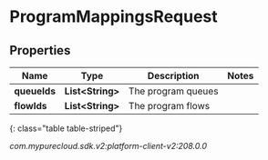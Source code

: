 # ProgramMappingsRequest


## Properties

| Name | Type | Description | Notes |
| ------------ | ------------- | ------------- | ------------- |
| **queueIds** | **List&lt;String&gt;** | The program queues |  |
| **flowIds** | **List&lt;String&gt;** | The program flows |  |
{: class="table table-striped"}




_com.mypurecloud.sdk.v2:platform-client-v2:208.0.0_
